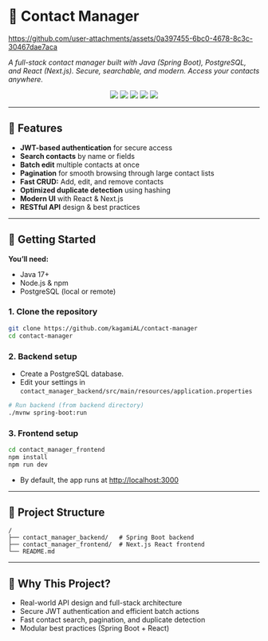 # 📱 Contact Manager

https://github.com/user-attachments/assets/0a397455-6bc0-4678-8c3c-30467dae7aca

_A full-stack contact manager built with Java (Spring Boot), PostgreSQL, and React (Next.js). Secure, searchable, and modern. Access your contacts anywhere._

<p align="center">
  <img src="https://img.shields.io/badge/Java-17+-red?logo=java&logoColor=white&style=for-the-badge" />
  <img src="https://img.shields.io/badge/Spring_Boot-3.x-brightgreen?logo=springboot&logoColor=white&style=for-the-badge" />
  <img src="https://img.shields.io/badge/PostgreSQL-15+-316192?logo=postgresql&logoColor=white&style=for-the-badge" />
  <img src="https://img.shields.io/badge/React-Next.js-61DAFB?logo=react&logoColor=black&style=for-the-badge" />
  <img src="https://img.shields.io/badge/JWT-Auth-000000?logo=jsonwebtokens&logoColor=white&style=for-the-badge" />
</p>

---

## 🧩 Features

- **JWT-based authentication** for secure access
- **Search contacts** by name or fields
- **Batch edit** multiple contacts at once
- **Pagination** for smooth browsing through large contact lists
- **Fast CRUD:** Add, edit, and remove contacts
- **Optimized duplicate detection** using hashing
- **Modern UI** with React & Next.js
- **RESTful API** design & best practices

---

## 🚀 Getting Started

**You’ll need:**
- Java 17+
- Node.js & npm
- PostgreSQL (local or remote)

### 1. Clone the repository
```bash
git clone https://github.com/kagamiAL/contact-manager
cd contact-manager
````

### 2. Backend setup

* Create a PostgreSQL database.
* Edit your settings in
  `contact_manager_backend/src/main/resources/application.properties`

```bash
# Run backend (from backend directory)
./mvnw spring-boot:run
```

### 3. Frontend setup

```bash
cd contact_manager_frontend
npm install
npm run dev
```

* By default, the app runs at [http://localhost:3000](http://localhost:3000)

---

## 📂 Project Structure

```
/
├── contact_manager_backend/   # Spring Boot backend
├── contact_manager_frontend/  # Next.js React frontend
└── README.md
```

---

## 🧠 Why This Project?

* Real-world API design and full-stack architecture
* Secure JWT authentication and efficient batch actions
* Fast contact search, pagination, and duplicate detection
* Modular best practices (Spring Boot + React)
